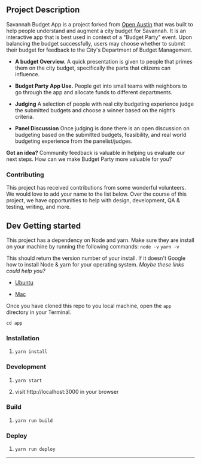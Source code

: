 

## Project Description

Savannah Budget App is a project forked from [Open Austin](https://github.com/openaustin) that was built to help people understand and augment a city budget for Savannah. It is an interactive app that is best used in context of a "Budget Party" event. Upon balancing the budget successfully, users may choose whether to submit their budget for feedback to the City's Department of Budget Management.



- **A budget Overview.** A quick presentation is given to people that primes them on the city budget, specifically the parts that citizens can influence.  

- **Budget Party App Use.** People get into small teams with neighbors to go through the app and allocate funds to different departments. 

- **Judging** A selection of people with real city budgeting experience judge the submitted budgets and choose a winner based on the night’s criteria. 

- **Panel Discussion** Once judging is done there is an open discussion on budgeting based on the submitted budgets, feasibility, and real world budgeting experience from the panelist/judges. 

**Got an idea?** Community feedback is valuable in helping us evaluate our next steps. How can we make Budget Party more valuable for you? 

### Contributing

This project has received contributions from some wonderful volunteers. We would love to add your name to the list below. Over the course of this project, we have opportunities to help with design, development, QA & testing, writing, and more. 

## Dev Getting started

This project has a dependency on Node and yarn. Make sure they are install on your machine by running the following commands:
`node -v`
`yarn -v`

This should return the version number of your install.
If it doesn't Google how to install Node & yarn for your operating system.
_Maybe these links could help you?_

- [Ubuntu](https://www.digitalocean.com/community/tutorials/how-to-install-node-js-on-ubuntu-16-04)

- [Mac](https://nodesource.com/blog/installing-nodejs-tutorial-mac-os-x/)

Once you have cloned this repo to you local machine, open the `app` directory in your Terminal.

`cd app`

### Installation

1. `yarn install`

### Development

1. `yarn start`

2. visit http://localhost:3000 in your browser

### Build

1. `yarn run build`

### Deploy

1. `yarn run deploy`

---
